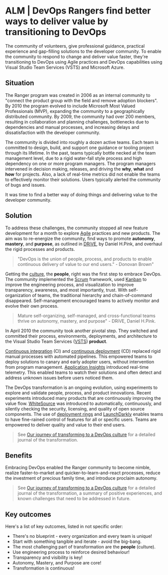 # ALM | DevOps Rangers find better ways to deliver value by transitioning to DevOps

The community of volunteers, give professional guidance, practical experience and gap-filling solutions to the developer community. To enable the community to respond to change and deliver value faster, they're transitioning to DevOps using Agile practices and DevOps capabilities using Visual Studio Team Services (VSTS) and Microsoft Azure.

## Situation

The Ranger program was created in 2006 as an internal community to "connect the product group with the field and remove adoption blockers". By 2010 the program evolved to include Microsoft Most Valued Professionals (MVP), expanding the community to a geographically distributed community. By 2009, the community had over 200 members, resulting in collaboration and planning challenges, bottlenecks due to dependencies and manual processes, and increasing delays and dissatisfaction with the developer community. 

The community is divided into roughly a dozen active teams. Each team is committed to design, build, and support one guidance or tooling project through its lifetime. In the past, teams typically bottle necked at the team management level, due to a rigid water-fall style process and high dependency on one or more program managers. The program managers intervened in decision making, releases, and driving the **why**, **what** and **how** for projects. Also, a lack of real-time metrics did not enable the teams to effectively monitor their solutions. Users typically alerted the community of bugs and issues.

It was time to find a better way of doing things and delivering value to the developer community.

## Solution

To address these challenges, the community stopped all new feature development for a month to explore [Agile](https://www.visualstudio.com/learn/what-is-agile/) practices and new products. The aim was to re-energize the community, find ways to promote **autonomy**, **mastery**, and **purpose**, as outlined in [DRiVE](http://www.danpink.com/books/drive/), by Daniel H.Pink, and overhaul the rigid processes and products.

> "DevOps is the union of people, process, and products to enable continuous delivery of value to our end users." - Donovan Brown"

Getting the [culture](https://www.visualstudio.com/learn/what-is-devops-culture/), the **people**, right was the first step to embrace DevOps. The community implemented the [Scrum](http://www.scrumguides.org/scrum-guide.html) framework, used [Kanban](https://leankit.com/learn/kanban/what-is-kanban/) to improve the engineering process, and visualization to improve transparency, awareness, and most importantly, trust. With self-organization of teams, the traditional hierarchy and chain-of-command disappeared. Self-management encouraged teams to actively monitor and evolve their own process.

> Mature self-organizing, self-managed, and cross-functional teams thrive on autonomy, mastery, and purpose" - DRiVE, Daniel H.Pink.

In April 2010 the community took another pivotal step. They switched and committed their process, environments, deployments, and architecture to the Visual Studio Team Services ([VSTS](https://www.visualstudio.com/team-services/)) **product**. 

[Continuous integration](https://www.visualstudio.com/learn/what-is-continuous-integration/) (CI) and [continuous deployment](https://www.visualstudio.com/learn/what-is-continuous-delivery/) (CD) replaced rigid manual processes with automated pipelines. This empowered teams to deploy solutions to canary and early adopter users, without intervention from program management. [Application Insights](https://azure.microsoft.com/en-us/services/application-insights/) introduced real-time telemetry. This enabled teams to watch their solutions and often detect and address unknown issues before users noticed them.

The DevOps transformation is an ongoing evolution, using experiments to explore and validate people, process, and product innovations. Recent experiments introduced many products that are continuously improving the value flow. [WhiteSource](https://www.whitesourcesoftware.com/) was introduced to automatically, continuously, and silently checking the security, licensing, and quality of open source components. The use of [deployment rings](https://docs.microsoft.com/en-us/vsts/articles/phase-rollout-with-rings) and [LaunchDarkly](https://launchdarkly.com/) enables teams to have fine-rained control of features for all or specific users. Teams are empowered to deliver quality and value to their end users.

> See [Our journey of transforming to a DevOps culture](https://github.com/ALM-Rangers/Guidance/blob/master/src/Stories/our-journey-of-transforming-to-a-devops-culture.md) for a detailed journal of the transformation.

## Benefits

Embracing DevOps enabled the Ranger community to become nimble, realize faster-to-market and quicker-to-learn-and-react processes, reduce the investment of precious family time, and introduce proclaim autonomy.

> See [Our journey of transforming to a DevOps culture](https://github.com/ALM-Rangers/Guidance/blob/master/src/Stories/our-journey-of-transforming-to-a-devops-culture.md) for a detailed journal of the transformation, a summary of positive experiences, and known challenges that need to be addressed in future.

## Key outcomes ##

Here's a list of key outcomes, listed in not specific order:

- There's no blueprint - every organization and every team is unique!
- Start with something tangible and iterate - avoid the big-bang.
- The most challenging part of transformation are the **people** (culture).
- Use engineering process to reinforce desired behaviour!
- Transparency and visibility is key!
- Autonomy, Mastery, and Purpose are core!
- Transformation is continuous! 
